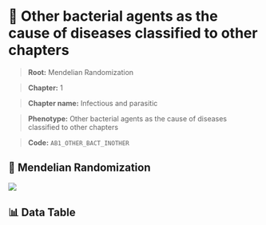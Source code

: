 # 🧪 Other bacterial agents as the cause of diseases classified to other chapters

> **Root:** Mendelian Randomization

> **Chapter:** 1  

> **Chapter name:** Infectious and parasitic

> **Phenotype:** Other bacterial agents as the cause of diseases classified to other chapters  

> **Code:** `AB1_OTHER_BACT_INOTHER`

## 🧬 Mendelian Randomization  

<img src="/MR/Figures/Forward/AB1_OTHER_BACT_INOTHER.png"/>

## 📊 Data Table

<CsvTableMRF src="/MR/Data/Forward/AB1_OTHER_BACT_INOTHER.csv"/>
